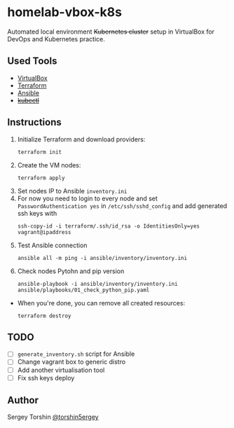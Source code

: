 # homelab-vbox-k8s

Automated local environment ~~Kubernetes cluster~~ setup in VirtualBox for DevOps and Kubernetes practice.

## Used Tools

- [VirtualBox](https://www.virtualbox.org/wiki/Downloads)
- [Terraform](https://www.terraform.io/downloads.html)
- [Ansible]()
- ~~[kubectl]()~~

## Instructions
1. Initialize Terraform and download providers:
    ```
    terraform init
    ```
2. Create the VM nodes:
    ```
    terraform apply
    ```
3. Set nodes IP to Ansible `inventory.ini`
4. For now you need to login to every node and set `PasswordAuthentication yes` in `/etc/ssh/sshd_config` and add generated ssh keys with
    ```
    ssh-copy-id -i terraform/.ssh/id_rsa -o IdentitiesOnly=yes vagrant@ipaddress
    ```
5. Test Ansible connection
    ```
    ansible all -m ping -i ansible/inventory/inventory.ini
    ```
6. Check nodes Pytohn and pip version
    ```
    ansible-playbook -i ansible/inventory/inventory.ini ansible/playbooks/01_check_python_pip.yaml
    ```
- When you're done, you can remove all created resources:
    ```
    terraform destroy
    ```

## TODO

- [ ] `generate_inventory.sh` script for Ansible
- [ ] Change vagrant box to generic distro
- [ ] Add another virtualisation tool
- [ ] Fix ssh keys deploy

## Author
Sergey Torshin [@torshin5ergey](https://github.com/torshin5ergey)
